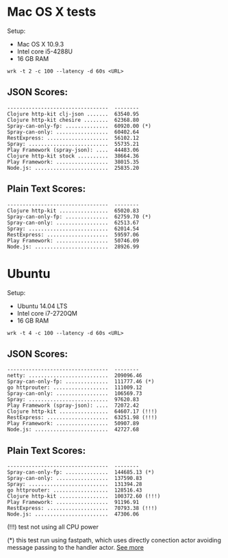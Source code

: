 # Mac OS X tests

Setup:
- Mac OS X 10.9.3
- Intel core i5-4288U
- 16 GB RAM

```
wrk -t 2 -c 100 --latency -d 60s <URL>
```

## JSON Scores:
```
---------------------------------  --------
Clojure http-kit clj-json .......  63540.95
Clojure http-kit chesire ........  62368.80
Spray-can-only-fp: ..............  60920.00 (*)
Spray-can-only: .................  60402.64
RestExpress: ....................  56102.12
Spray: ..........................  55735.21
Play Framework (spray-json): ....  44483.06
Clojure http-kit stock ..........  38664.36
Play Framework: .................  38015.35
Node.js: ........................  25835.20

```

## Plain Text Scores:
```
---------------------------------  --------
Clojure http-kit ................  65020.83
Spray-can-only-fp: ..............  62759.70 (*)
Spray-can-only: .................  62513.67
Spray: ..........................  62014.54
RestExpress: ....................  59597.06
Play Framework: .................  50746.09
Node.js: ........................  28926.99

```

# Ubuntu

Setup:
- Ubuntu 14.04 LTS
- Intel core i7-2720QM
- 16 GB RAM

```
wrk -t 4 -c 100 --latency -d 60s <URL>
```

## JSON Scores:
```
---------------------------------  --------
netty: ..........................  209096.46
Spray-can-only-fp: ..............  111777.46 (*)
go httprouter: ..................  111009.12
Spray-can-only: .................  106569.73
Spray: ..........................  97620.83
Play Framework (spray-json): ....  72072.42
Clojure http-kit ................  64607.17 (!!!)
RestExpress: ....................  63251.98 (!!!)
Play Framework: .................  50907.89
Node.js: ........................  42727.68

```

## Plain Text Scores:
```
---------------------------------  --------
Spray-can-only-fp: ..............  144685.13 (*)
Spray-can-only: .................  137590.83
Spray: ..........................  131394.28
go httprouter: ..................  128516.43
Clojure http-kit ................  100372.60 (!!!)
Play Framework: .................  91196.91
RestExpress: ....................  70793.38 (!!!)
Node.js: ........................  47306.06

```
(!!!) test not using all CPU power

(*) this test run using fastpath, which uses directly conection actor avoiding message passing to the handler actor. [See more](https://groups.google.com/forum/#!searchin/spray-user/fastpath/spray-user/ovWhZy8vxtU/7o-HLl1j_9oJ)
